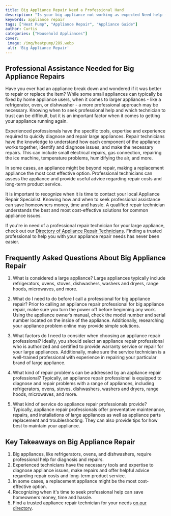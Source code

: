 ```yaml
---
title: Big Appliance Repair Need a Professional Hand
description: "Is your big appliance not working as expected Need help from a professional to get it up and running again Learn how to find the best repair service for your appliance needs in this blog post"
keywords: appliance repair
tags: ["Heat Pump", "Appliance Repair", "Appliance Guide"]
author: Curtis
categories: ["Household Appliances"]
cover: 
 image: /img/heatpump/289.webp
 alt: 'Big Appliance Repair'
---
```

## Professional Assistance Needed for Big Appliance Repairs
 
Have you ever had an appliance break down and wondered if it was better to repair or replace the item? While some small appliances can typically be fixed by home appliance users, when it comes to larger appliances - like a refrigerator, oven, or dishwasher - a more professional approach may be necessary. Knowing when to seek professional help and which technician to trust can be difficult, but it is an important factor when it comes to getting your appliance running again.

Experienced professionals have the specific tools, expertise and experience required to quickly diagnose and repair large appliances. Repair technicians have the knowledge to understand how each component of the appliance works together, identify and diagnose issues, and make the necessary repairs. This can include small electrical repairs, gas connection, repairing the ice machine, temperature problems, humidifying the air, and more. 

In some cases, an appliance might be beyond repair, making a replacement appliance the most cost effective option. Professional technicians can assess the appliance and provide useful advice regarding repair costs and long-term product service. 

It is important to recognize when it is time to contact your local Appliance Repair Specialist. Knowing how and when to seek professional assistance can save homeowners money, time and hassle. A qualified repair technician understands the best and most cost-effective solutions for common appliance issues. 

If you're in need of a professional repair technician for your large appliance, check out our [Directory of Appliance Repair Technicians](./pages/appliance-repair-technicians). Finding a trusted professional to help you with your appliance repair needs has never been easier.

## Frequently Asked Questions About Big Appliance Repair 

1. What is considered a large appliance? 
Large appliances typically include refrigerators, ovens, stoves, dishwashers, washers and dryers, range hoods, microwaves, and more. 

2. What do I need to do before I call a professional for big appliance repair? 
Prior to calling an appliance repair professional for big appliance repair, make sure you turn the power off before beginning any work. Using the appliance owner’s manual, check the model number and serial number located on the inside of the appliance. Additionally, researching your appliance problem online may provide simple solutions. 

3. What factors do I need to consider when choosing an appliance repair professional? 
Ideally, you should select an appliance repair professional who is authorized and certified to provide warranty service or repair for your large appliances. Additionally, make sure the service technician is a well-trained professional with experience in repairing your particular brand of large appliance. 

4. What kind of repair problems can be addressed by an appliance repair professional? 
Typically, an appliance repair professional is equipped to diagnose and repair problems with a range of appliances, including refrigerators, ovens, stoves, dishwashers, washers and dryers, range hoods, microwaves, and more. 

5. What kind of service do appliance repair professionals provide? 
Typically, appliance repair professionals offer preventative maintenance, repairs, and installations of large appliances as well as appliance parts replacement and troubleshooting. They can also provide tips for how best to maintain your appliance.

## Key Takeaways on Big Appliance Repair

1. Big appliances, like refrigerators, ovens, and dishwashers, require professional help for diagnosis and repairs. 
2. Experienced technicians have the necessary tools and expertise to diagnose appliance issues, make repairs and offer helpful advice regarding repair costs and long-term product service.
3. In some cases, a replacement appliance might be the most cost-effective option.
4. Recognizing when it's time to seek professional help can save homeowners money, time and hassle. 
5. Find a trusted appliance repair technician for your needs [on our directory](./pages/appliance-repair-technicians).
